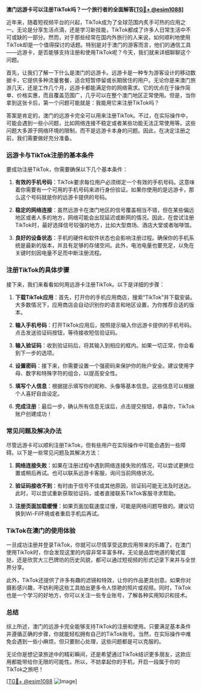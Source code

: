 **澳门远游卡可以注册TikTok吗？一个旅行者的全面解答[[TG💪+ @esim1088](https://t.me/s/esim1088)]**

近年来，随着短视频平台的兴起，TikTok成为了全球范围内炙手可热的应用之一。无论是分享生活点滴，还是学习新技能，TikTok都成了许多人日常生活中不可或缺的一部分。然而，对于那些经常在国内外旅行的人来说，如何顺利地使用TikTok却是一个值得探讨的话题。特别是对于澳门的游客而言，他们的通信工具——远游卡，是否能够支持注册和使用TikTok呢？今天，我们就来详细聊聊这个问题。

首先，让我们了解一下什么是澳门的远游卡。远游卡是一种专为游客设计的移动数据卡，它提供多种流量套餐，适合短暂停留或长期居住的用户。无论你是来澳门旅游几天，还是工作几个月，远游卡都能满足你的网络需求。它的优点在于操作简单、价格实惠，而且覆盖范围广，几乎可以在整个澳门地区正常使用。但是，当你拿到这张卡后，第一个问题可能就是：我能用它来注册TikTok吗？

答案是肯定的，澳门的远游卡完全可以用来注册TikTok。不过，在实际操作中，可能会遇到一些小问题，比如网络连接不稳定或者某些功能无法正常使用等。这些问题大多源于网络环境的限制，而不是远游卡本身的问题。因此，在决定注册之前，我们需要做好充分准备。

### 远游卡与TikTok注册的基本条件

要成功注册TikTok，你需要确保以下几个基本条件：

1. **有效的手机号码**：TikTok要求每位用户必须绑定一个有效的手机号码。这意味着你需要有一个可用的手机号码来进行身份验证。如果你使用的是远游卡，那么这个号码就是你的远游卡提供的号码。

2. **稳定的网络连接**：虽然远游卡在澳门地区的信号覆盖相当不错，但在某些偏远地区或者人多的地方，网络可能会出现延迟或断网的情况。因此，在尝试注册TikTok时，最好选择信号较强的地方，比如大型商场、酒店大堂或者咖啡馆。

3. **良好的设备状态**：手机的硬件和软件状态也会影响注册过程。确保你的手机系统是最新的版本，并且有足够的存储空间。此外，电池电量也要充足，以免在关键时刻因电量不足而中断注册流程。

### 注册TikTok的具体步骤

接下来，我们来看看如何用远游卡注册TikTok。以下是详细的步骤：

1. **下载TikTok应用**：首先，打开你的手机应用商店，搜索“TikTok”并下载安装。大多数情况下，应用商店会自动识别你的语言和地区设置，为你推荐合适的版本。

2. **输入手机号码**：打开TikTok应用后，按照提示输入你远游卡提供的手机号码。点击发送验证码按钮，等待接收短信验证码。

3. **输入验证码**：收到验证码后，将其输入到相应的框内。如果一切正常，你会看到下一步的选项。

4. **设置密码**：接下来，你需要设置一个强密码来保护你的账户安全。建议使用字母、数字和特殊字符的组合，以提高安全性。

5. **填写个人信息**：根据提示填写你的昵称、头像等基本信息。这些信息可以根据个人喜好自由设定。

6. **完成注册**：最后一步，确认所有信息无误后，点击提交按钮，恭喜你，TikTok账户创建成功！

### 常见问题及解决办法

尽管远游卡可以顺利注册TikTok，但有些用户在实际操作中可能会遇到一些障碍。以下是一些常见问题及其解决方法：

1. **网络连接失败**：如果在注册过程中遇到网络连接失败的情况，可以尝试更换位置或稍后再试。也可以联系远游卡客服，询问当前网络状况。

2. **验证码接收不到**：有时由于信号不佳或其他原因，验证码可能无法及时送达。此时，可以尝试重新获取验证码，或者直接联系TikTok客服寻求帮助。

3. **注册页面加载缓慢**：如果页面加载速度过慢，可能是网络问题导致的。建议切换到Wi-Fi环境或者重启手机后再试。

### TikTok在澳门的使用体验

一旦成功注册并登录TikTok，你就可以尽情享受这款应用带来的乐趣了。在澳门使用TikTok时，你会发现这里的内容非常丰富多样。无论是品尝地道的葡式蛋挞，还是欣赏大三巴牌坊的历史风貌，都可以通过短视频的形式记录下来并与全世界分享。

此外，TikTok还提供了许多有趣的滤镜和特效，让你的作品更具创意。如果你对摄影感兴趣，不妨利用这些工具拍出更多令人惊艳的照片或视频。同时，TikTok也是一个学习的好地方，你可以关注一些专业账号，了解各种实用知识和技术。

### 总结

综上所述，澳门的远游卡完全能够支持TikTok的注册和使用。只要满足基本条件并遵循正确的步骤，你就能轻松拥有自己的TikTok账号。当然，在实际操作中难免会遇到一些小麻烦，但只要耐心处理，这些问题都是可以克服的。

无论你是想记录旅途中的精彩瞬间，还是希望通过TikTok结识更多朋友，这款应用都能带给你无限的可能性。所以，不妨拿起你的手机，开启一段属于你的TikTok之旅吧！

[[TG💪+ @esim1088](https://t.me/s/esim1088) ![Image](https://i.postimg.cc/4NQfJmqS/Snipaste-2025-05-13-00-14-12.png)]